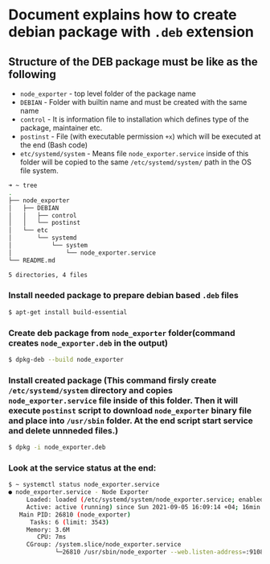 # Document explains how to create debian package with `.deb` extension

## Structure of the DEB package must be like as the following

- `node_exporter` - top level folder of the package name
- `DEBIAN` - Folder with builtin name and must be created with the same name
- `control` - It is information file to installation which defines type of the package, maintainer etc.
- `postinst` - File (with executable permission `+x`) which will be executed at the end (Bash code)
- `etc/systemd/system` - Means file `node_exporter.service` inside of this folder will be copied to the same `/etc/systemd/system/` path in the OS file system.

```bash
➜ ~ tree
.
├── node_exporter
│   ├── DEBIAN
│   │   ├── control
│   │   └── postinst
│   └── etc
│       └── systemd
│           └── system
│               └── node_exporter.service
└── README.md

5 directories, 4 files
```

### Install needed package to prepare debian based `.deb` files

```bash
$ apt-get install build-essential
```

### Create deb package from `node_exporter` folder(command creates `node_exporter.deb` in the output)

```bash
$ dpkg-deb --build node_exporter
```

### Install created package (This command firsly create `/etc/systemd/system` directory and copies `node_exporter.service` file inside of this folder. Then it will execute `postinst` script to download `node_exporter` binary file and place into `/usr/sbin` folder. At the end script start service and delete unnneded files.)

```bash
$ dpkg -i node_exporter.deb
```

### Look at the service status at the end:

```bash
$ ~ systemctl status node_exporter.service
● node_exporter.service - Node Exporter
     Loaded: loaded (/etc/systemd/system/node_exporter.service; enabled; vendor preset: enabled)
     Active: active (running) since Sun 2021-09-05 16:09:14 +04; 16min ago
   Main PID: 26810 (node_exporter)
      Tasks: 6 (limit: 3543)
     Memory: 3.6M
        CPU: 7ms
     CGroup: /system.slice/node_exporter.service
             └─26810 /usr/sbin/node_exporter --web.listen-address=:9108
```
